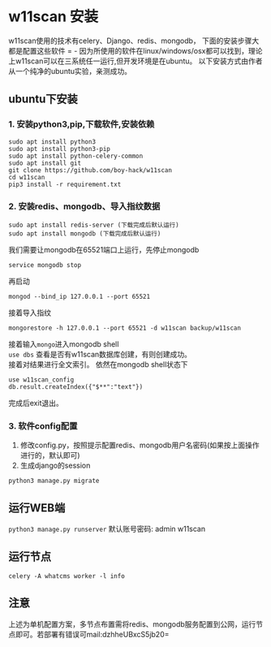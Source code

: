 # w11scan 安装
w11scan使用的技术有celery、Django、redis、mongodb，
下面的安装步骤大都是配置这些软件 = - 
因为所使用的软件在linux/windows/osx都可以找到，理论上w11scan可以在三系统任一运行,但开发环境是在ubuntu。
以下安装方式由作者从一个纯净的ubuntu实验，亲测成功。

## ubuntu下安装

### 1. 安装python3,pip,下载软件,安装依赖
```
sudo apt install python3
sudo apt install python3-pip
sudo apt install python-celery-common
sudo apt install git
git clone https://github.com/boy-hack/w11scan
cd w11scan
pip3 install -r requirement.txt
```

### 2. 安装redis、mongodb、导入指纹数据
```
sudo apt install redis-server (下载完成后默认运行)
sudo apt install mongodb (下载完成后默认运行)
```  
我们需要让mongodb在65521端口上运行，先停止mongodb
```
service mongodb stop
```
再启动
```
mongod --bind_ip 127.0.0.1 --port 65521
```
接着导入指纹
```
mongorestore -h 127.0.0.1 --port 65521 -d w11scan backup/w11scan
```  
接着输入`mongo`进入mongodb shell  
`use dbs`
查看是否有w11scan数据库创建，有则创建成功。  
接着对结果进行全文索引。
依然在mongodb shell状态下
```
use w11scan_config
db.result.createIndex({"$**":"text"})
```
完成后exit退出。

### 3. 软件config配置
1. 修改config.py，按照提示配置redis、mongodb用户名密码(如果按上面操作进行的，默认即可)
2. 生成django的session
```
python3 manage.py migrate
```

## 运行WEB端
```python3 manage.py runserver```
默认账号密码: admin w11scan
## 运行节点
```celery -A whatcms worker -l info```

## 注意
上述为单机配置方案，多节点布置需将redis、mongodb服务配置到公网，运行节点即可。若部署有错误可mail:dzhheUBxcS5jb20=
